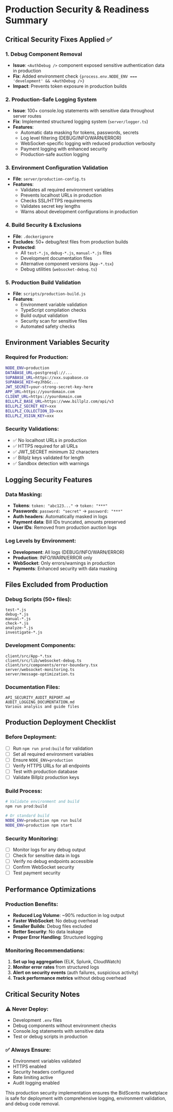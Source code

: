 # Production Security & Readiness Summary

## Critical Security Fixes Applied ✅

### 1. **Debug Component Removal**
- **Issue**: `<AuthDebug />` component exposed sensitive authentication data in production
- **Fix**: Added environment check `{process.env.NODE_ENV === 'development' && <AuthDebug />}`
- **Impact**: Prevents token exposure in production builds

### 2. **Production-Safe Logging System**
- **Issue**: 100+ console.log statements with sensitive data throughout server routes
- **Fix**: Implemented structured logging system (`server/logger.ts`)
- **Features**:
  - Automatic data masking for tokens, passwords, secrets
  - Log level filtering (DEBUG/INFO/WARN/ERROR)
  - WebSocket-specific logging with reduced production verbosity
  - Payment logging with enhanced security
  - Production-safe auction logging

### 3. **Environment Configuration Validation**
- **File**: `server/production-config.ts`
- **Features**:
  - Validates all required environment variables
  - Prevents localhost URLs in production
  - Checks SSL/HTTPS requirements
  - Validates secret key lengths
  - Warns about development configurations in production

### 4. **Build Security & Exclusions**
- **File**: `.dockerignore`
- **Excludes**: 50+ debug/test files from production builds
- **Protected**: 
  - All `test-*.js`, `debug-*.js`, `manual-*.js` files
  - Development documentation files
  - Alternative component versions (`App-*.tsx`)
  - Debug utilities (`websocket-debug.ts`)

### 5. **Production Build Validation**
- **File**: `scripts/production-build.js`
- **Features**:
  - Environment variable validation
  - TypeScript compilation checks
  - Build output validation
  - Security scan for sensitive files
  - Automated safety checks

## Environment Variables Security

### Required for Production:
```bash
NODE_ENV=production
DATABASE_URL=postgresql://...
SUPABASE_URL=https://xxx.supabase.co
SUPABASE_KEY=eyJhbGc...
JWT_SECRET=your-strong-secret-key-here
APP_URL=https://yourdomain.com
CLIENT_URL=https://yourdomain.com
BILLPLZ_BASE_URL=https://www.billplz.com/api/v3
BILLPLZ_SECRET_KEY=xxx
BILLPLZ_COLLECTION_ID=xxx
BILLPLZ_XSIGN_KEY=xxx
```

### Security Validations:
- ✅ No localhost URLs in production
- ✅ HTTPS required for all URLs
- ✅ JWT_SECRET minimum 32 characters
- ✅ Billplz keys validated for length
- ✅ Sandbox detection with warnings

## Logging Security Features

### Data Masking:
- **Tokens**: `token: "abc123..."` → `token: "***"`
- **Passwords**: `password: "secret"` → `password: "***"`
- **Auth headers**: Automatically masked in logs
- **Payment data**: Bill IDs truncated, amounts preserved
- **User IDs**: Removed from production auction logs

### Log Levels by Environment:
- **Development**: All logs (DEBUG/INFO/WARN/ERROR)
- **Production**: INFO/WARN/ERROR only
- **WebSocket**: Only errors/warnings in production
- **Payments**: Enhanced security with data masking

## Files Excluded from Production

### Debug Scripts (50+ files):
```
test-*.js
debug-*.js
manual-*.js
check-*.js
analyze-*.js
investigate-*.js
```

### Development Components:
```
client/src/App-*.tsx
client/src/lib/websocket-debug.ts
client/src/components/error-boundary.tsx
server/websocket-monitoring.ts
server/message-optimization.ts
```

### Documentation Files:
```
API_SECURITY_AUDIT_REPORT.md
AUDIT_LOGGING_DOCUMENTATION.md
Various analysis and guide files
```

## Production Deployment Checklist

### Before Deployment:
- [ ] Run `npm run prod:build` for validation
- [ ] Set all required environment variables
- [ ] Ensure `NODE_ENV=production`
- [ ] Verify HTTPS URLs for all endpoints
- [ ] Test with production database
- [ ] Validate Billplz production keys

### Build Process:
```bash
# Validate environment and build
npm run prod:build

# Or standard build
NODE_ENV=production npm run build
NODE_ENV=production npm start
```

### Security Monitoring:
- [ ] Monitor logs for any debug output
- [ ] Check for sensitive data in logs
- [ ] Verify no debug endpoints accessible
- [ ] Confirm WebSocket security
- [ ] Test payment security

## Performance Optimizations

### Production Benefits:
- **Reduced Log Volume**: ~90% reduction in log output
- **Faster WebSocket**: No debug overhead
- **Smaller Builds**: Debug files excluded
- **Better Security**: No data leakage
- **Proper Error Handling**: Structured logging

### Monitoring Recommendations:
1. **Set up log aggregation** (ELK, Splunk, CloudWatch)
2. **Monitor error rates** from structured logs
3. **Alert on security events** (auth failures, suspicious activity)
4. **Track performance metrics** without debug overhead

## Critical Security Notes

### ⚠️ Never Deploy:
- Development `.env` files
- Debug components without environment checks
- Console.log statements with sensitive data
- Test or debug scripts in production

### ✅ Always Ensure:
- Environment variables validated
- HTTPS enabled
- Security headers configured
- Rate limiting active
- Audit logging enabled

This production security implementation ensures the BidScents marketplace is safe for deployment with comprehensive logging, environment validation, and debug code removal.